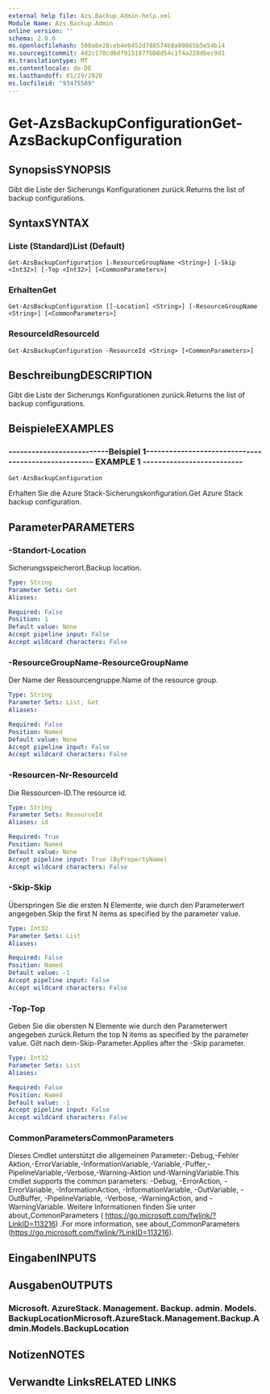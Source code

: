 ```yaml
---
external help file: Azs.Backup.Admin-help.xml
Module Name: Azs.Backup.Admin
online version: ''
schema: 2.0.0
ms.openlocfilehash: 500a8e28ceb4eb452d788574b8a80865b5e54b14
ms.sourcegitcommit: 4d2c178cd6df9151877b08d54c1f4a228dbec9d1
ms.translationtype: MT
ms.contentlocale: de-DE
ms.lasthandoff: 01/29/2020
ms.locfileid: "93475589"
---
```

# <span data-ttu-id="61c35-101">Get-AzsBackupConfiguration</span><span class="sxs-lookup"><span data-stu-id="61c35-101">Get-AzsBackupConfiguration</span></span>

## <span data-ttu-id="61c35-102">Synopsis</span><span class="sxs-lookup"><span data-stu-id="61c35-102">SYNOPSIS</span></span>
<span data-ttu-id="61c35-103">Gibt die Liste der Sicherungs Konfigurationen zurück.</span><span class="sxs-lookup"><span data-stu-id="61c35-103">Returns the list of backup configurations.</span></span>

## <span data-ttu-id="61c35-104">Syntax</span><span class="sxs-lookup"><span data-stu-id="61c35-104">SYNTAX</span></span>

### <span data-ttu-id="61c35-105">Liste (Standard)</span><span class="sxs-lookup"><span data-stu-id="61c35-105">List (Default)</span></span>
```
Get-AzsBackupConfiguration [-ResourceGroupName <String>] [-Skip <Int32>] [-Top <Int32>] [<CommonParameters>]
```

### <span data-ttu-id="61c35-106">Erhalten</span><span class="sxs-lookup"><span data-stu-id="61c35-106">Get</span></span>
```
Get-AzsBackupConfiguration [[-Location] <String>] [-ResourceGroupName <String>] [<CommonParameters>]
```

### <span data-ttu-id="61c35-107">ResourceId</span><span class="sxs-lookup"><span data-stu-id="61c35-107">ResourceId</span></span>
```
Get-AzsBackupConfiguration -ResourceId <String> [<CommonParameters>]
```

## <span data-ttu-id="61c35-108">Beschreibung</span><span class="sxs-lookup"><span data-stu-id="61c35-108">DESCRIPTION</span></span>
<span data-ttu-id="61c35-109">Gibt die Liste der Sicherungs Konfigurationen zurück.</span><span class="sxs-lookup"><span data-stu-id="61c35-109">Returns the list of backup configurations.</span></span>

## <span data-ttu-id="61c35-110">Beispiele</span><span class="sxs-lookup"><span data-stu-id="61c35-110">EXAMPLES</span></span>

### <span data-ttu-id="61c35-111">--------------------------Beispiel 1--------------------------</span><span class="sxs-lookup"><span data-stu-id="61c35-111">-------------------------- EXAMPLE 1 --------------------------</span></span>
```
Get-AzsBackupConfiguration
```

<span data-ttu-id="61c35-112">Erhalten Sie die Azure Stack-Sicherungskonfiguration.</span><span class="sxs-lookup"><span data-stu-id="61c35-112">Get Azure Stack backup configuration.</span></span>

## <span data-ttu-id="61c35-113">Parameter</span><span class="sxs-lookup"><span data-stu-id="61c35-113">PARAMETERS</span></span>

### <span data-ttu-id="61c35-114">-Standort</span><span class="sxs-lookup"><span data-stu-id="61c35-114">-Location</span></span>
<span data-ttu-id="61c35-115">Sicherungsspeicherort.</span><span class="sxs-lookup"><span data-stu-id="61c35-115">Backup location.</span></span>

```yaml
Type: String
Parameter Sets: Get
Aliases: 

Required: False
Position: 1
Default value: None
Accept pipeline input: False
Accept wildcard characters: False
```

### <span data-ttu-id="61c35-116">-ResourceGroupName</span><span class="sxs-lookup"><span data-stu-id="61c35-116">-ResourceGroupName</span></span>
<span data-ttu-id="61c35-117">Der Name der Ressourcengruppe.</span><span class="sxs-lookup"><span data-stu-id="61c35-117">Name of the resource group.</span></span>

```yaml
Type: String
Parameter Sets: List, Get
Aliases: 

Required: False
Position: Named
Default value: None
Accept pipeline input: False
Accept wildcard characters: False
```

### <span data-ttu-id="61c35-118">-Resourcen-Nr</span><span class="sxs-lookup"><span data-stu-id="61c35-118">-ResourceId</span></span>
<span data-ttu-id="61c35-119">Die Ressourcen-ID.</span><span class="sxs-lookup"><span data-stu-id="61c35-119">The resource id.</span></span>

```yaml
Type: String
Parameter Sets: ResourceId
Aliases: id

Required: True
Position: Named
Default value: None
Accept pipeline input: True (ByPropertyName)
Accept wildcard characters: False
```

### <span data-ttu-id="61c35-120">-Skip</span><span class="sxs-lookup"><span data-stu-id="61c35-120">-Skip</span></span>
<span data-ttu-id="61c35-121">Überspringen Sie die ersten N Elemente, wie durch den Parameterwert angegeben.</span><span class="sxs-lookup"><span data-stu-id="61c35-121">Skip the first N items as specified by the parameter value.</span></span>

```yaml
Type: Int32
Parameter Sets: List
Aliases: 

Required: False
Position: Named
Default value: -1
Accept pipeline input: False
Accept wildcard characters: False
```

### <span data-ttu-id="61c35-122">-Top</span><span class="sxs-lookup"><span data-stu-id="61c35-122">-Top</span></span>
<span data-ttu-id="61c35-123">Geben Sie die obersten N Elemente wie durch den Parameterwert angegeben zurück.</span><span class="sxs-lookup"><span data-stu-id="61c35-123">Return the top N items as specified by the parameter value.</span></span>
<span data-ttu-id="61c35-124">Gilt nach dem-Skip-Parameter.</span><span class="sxs-lookup"><span data-stu-id="61c35-124">Applies after the -Skip parameter.</span></span>

```yaml
Type: Int32
Parameter Sets: List
Aliases: 

Required: False
Position: Named
Default value: -1
Accept pipeline input: False
Accept wildcard characters: False
```

### <span data-ttu-id="61c35-125">CommonParameters</span><span class="sxs-lookup"><span data-stu-id="61c35-125">CommonParameters</span></span>
<span data-ttu-id="61c35-126">Dieses Cmdlet unterstützt die allgemeinen Parameter:-Debug,-Fehler Aktion,-ErrorVariable,-InformationVariable,-Variable,-Puffer,-PipelineVariable,-Verbose,-Warning-Aktion und-WarningVariable.</span><span class="sxs-lookup"><span data-stu-id="61c35-126">This cmdlet supports the common parameters: -Debug, -ErrorAction, -ErrorVariable, -InformationAction, -InformationVariable, -OutVariable, -OutBuffer, -PipelineVariable, -Verbose, -WarningAction, and -WarningVariable.</span></span> <span data-ttu-id="61c35-127">Weitere Informationen finden Sie unter about_CommonParameters ( https://go.microsoft.com/fwlink/?LinkID=113216) .</span><span class="sxs-lookup"><span data-stu-id="61c35-127">For more information, see about_CommonParameters (https://go.microsoft.com/fwlink/?LinkID=113216).</span></span>

## <span data-ttu-id="61c35-128">Eingaben</span><span class="sxs-lookup"><span data-stu-id="61c35-128">INPUTS</span></span>

## <span data-ttu-id="61c35-129">Ausgaben</span><span class="sxs-lookup"><span data-stu-id="61c35-129">OUTPUTS</span></span>

### <span data-ttu-id="61c35-130">Microsoft. AzureStack. Management. Backup. admin. Models. BackupLocation</span><span class="sxs-lookup"><span data-stu-id="61c35-130">Microsoft.AzureStack.Management.Backup.Admin.Models.BackupLocation</span></span>

## <span data-ttu-id="61c35-131">Notizen</span><span class="sxs-lookup"><span data-stu-id="61c35-131">NOTES</span></span>

## <span data-ttu-id="61c35-132">Verwandte Links</span><span class="sxs-lookup"><span data-stu-id="61c35-132">RELATED LINKS</span></span>

